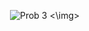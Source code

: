 <img> ![Prob 3](https://github.com/user-attachments/assets/04ecdfd6-6275-469c-9d12-2da50874f425) <\img>
